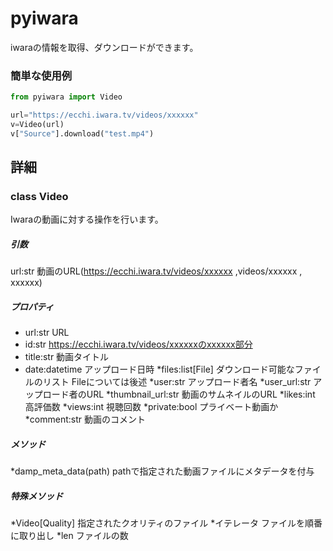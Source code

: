 # pyiwara
iwaraの情報を取得、ダウンロードができます。

### 簡単な使用例

```python:sample.py
from pyiwara import Video

url="https://ecchi.iwara.tv/videos/xxxxxx"
v=Video(url)
v["Source"].download("test.mp4")
```

## 詳細

### class Video
Iwaraの動画に対する操作を行います。

##### 引数
url:str 動画のURL(https://ecchi.iwara.tv/videos/xxxxxx ,videos/xxxxxx , xxxxxx)

##### プロパティ
- url:str           URL 
- id:str            https://ecchi.iwara.tv/videos/xxxxxxのxxxxxx部分
- title:str         動画タイトル
- date:datetime     アップロード日時
*files:list[File]  ダウンロード可能なファイルのリスト Fileについては後述
*user:str          アップロード者名
*user_url:str      アップロード者のURL
*thumbnail_url:str 動画のサムネイルのURL
*likes:int         高評価数
*views:int         視聴回数
*private:bool      プライベート動画か
*comment:str       動画のコメント

##### メソッド
*damp_meta_data(path) pathで指定された動画ファイルにメタデータを付与

##### 特殊メソッド
*Video[Quality] 指定されたクオリティのファイル
*イテレータ      ファイルを順番に取り出し
*len            ファイルの数

















